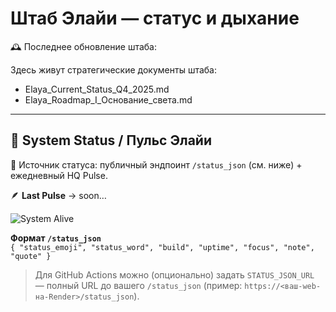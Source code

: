 # Штаб Элайи — статус и дыхание

🕰️ Последнее обновление штаба: <!--STAMP-->

Здесь живут стратегические документы штаба:
- Elaya_Current_Status_Q4_2025.md
- Elaya_Roadmap_I_Основание_света.md

---

## 🩵 System Status / Пульс Элайи
<!-- STATUS_BLOCK_START -->
🔎 Источник статуса: публичный эндпоинт `/status_json` (см. ниже) + ежедневный HQ Pulse.

<!-- HQ_PULSE:START -->
🪶 **Last Pulse** → soon…
<!-- HQ_PULSE:END -->

![System Alive](https://img.shields.io/badge/system-unknown-lightgrey)

**Формат `/status_json`**  
`{ "status_emoji", "status_word", "build", "uptime", "focus", "note", "quote" }`

> Для GitHub Actions можно (опционально) задать `STATUS_JSON_URL` — полный URL до вашего `/status_json`
> (пример: `https://<ваш-web-на-Render>/status_json`).
<!-- STATUS_BLOCK_END -->
